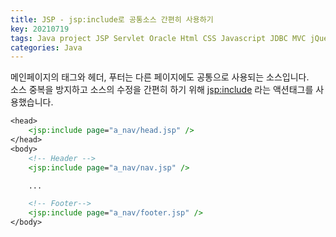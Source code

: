 ```yaml
---
title: JSP - jsp:include로 공통소스 간편히 사용하기
key: 20210719
tags: Java project JSP Servlet Oracle Html CSS Javascript JDBC MVC jQuery Eclipse
categories: Java
---
```



메인페이지의 <head> 태그와 헤더, 푸터는 다른 페이지에도 공통으로 사용되는 소스입니다.  
소스 중복을 방지하고 소스의 수정을 간편히 하기 위해 <jsp:include> 라는 액션태그를 사용했습니다.  

~~~jsp
<head>
    <jsp:include page="a_nav/head.jsp" />
</head>
<body>
    <!-- Header -->
	<jsp:include page="a_nav/nav.jsp" />

    ...

    <!-- Footer-->
    <jsp:include page="a_nav/footer.jsp" />
</body>
~~~